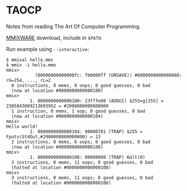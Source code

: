 # TAOCP

Notes from reading The Art Of Computer Programming.

[MMIXWARE](http://mmix.cs.hm.edu/bin/index.html) download, include in `$PATH`.

Run example using `--interactive`:

```
$ mmixal hello.mms
$ mmix -i hello.mmo
mmix>
           (00000000000000fc: fb0000ff (UNSAVE)) #6000000000000088: rG=254, ..., rL=2
  0 instructions, 0 mems, 0 oops; 0 good guesses, 0 bad
  (now at location #0000000000000100)
mmix>
         1. 0000000000000100: 23fffe00 (ADDUI) $255=g[255] = 2305843009213693952 = #2000000000000000
  1 instruction, 0 mems, 1 oop; 0 good guesses, 0 bad
  (now at location #0000000000000104)
mmix>
Hello world!
         1. 0000000000000104: 00000701 (TRAP) $255 = Fputs(StdOut,#2000000000000000) = 13
  2 instructions, 0 mems, 6 oops; 0 good guesses, 0 bad
  (now at location #0000000000000108)
mmix>
         1. 0000000000000108: 00000000 (TRAP) Halt(0)
  3 instructions, 0 mems, 11 oops; 0 good guesses, 0 bad
  (halted at location #0000000000000108)
mmix>
  3 instructions, 0 mems, 11 oops; 0 good guesses, 0 bad
  (halted at location #0000000000000108)
```